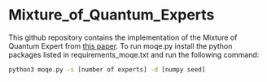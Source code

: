 # Mixture_of_Quantum_Experts
This github repository contains the implementation of the Mixture of Quantum Expert from [this paper](https://arxiv.org/pdf/2505.14789). To run moqe.py install the python packages listed in requirements_moqe.txt and run the following command:

```bash
python3 moqe.py -s [number of experts] -d [numpy seed]
